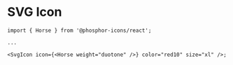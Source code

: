 # SVG Icon

```tsx
import { Horse } from '@phosphor-icons/react';

...

<SvgIcon icon={<Horse weight="duotone" />} color="red10" size="xl" />;
```
